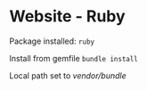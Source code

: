 # Website - Ruby
Package installed: `ruby`

Install from gemfile `bundle install`

Local path set to _vendor/bundle_
